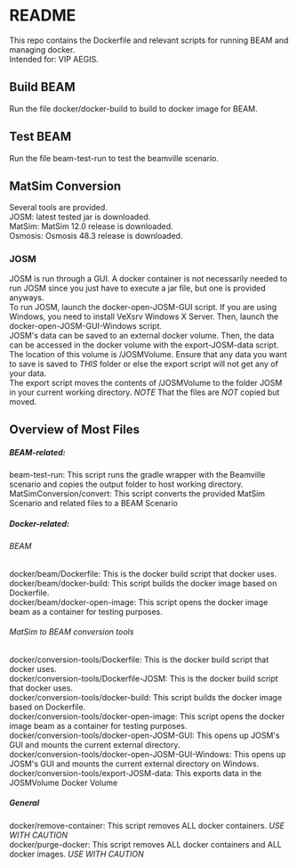# README
This repo contains the Dockerfile and relevant scripts for running BEAM and managing docker. <br />
Intended for: VIP AEGIS. <br />

## Build BEAM
Run the file docker/docker-build to build to docker image for BEAM.<br />
## Test BEAM
Run the file beam-test-run to test the beamville scenario.<br />
## MatSim Conversion
Several tools are provided.<br />
JOSM: latest tested jar is downloaded.<br />
MatSim: MatSim 12.0 release is downloaded.<br /> 
Osmosis: Osmosis 48.3 release is downloaded.<br />

### JOSM
JOSM is run through a GUI. A docker container is not necessarily needed to run JOSM since you just have to execute a jar file, but one is provided anyways.<br />
To run JOSM, launch the docker-open-JOSM-GUI script. If you are using Windows, you need to install VeXsrv Windows X Server. Then, launch the docker-open-JOSM-GUI-Windows script.<br />
JOSM's data can be saved to an external docker volume. Then, the data can be accessed in the docker volume with the export-JOSM-data script.<br />
The location of this volume is /JOSMVolume. Ensure that any data you want to save is saved to *THIS* folder or else the export script will not get any of your data.<br />
The export script moves the contents of /JOSMVolume to the folder JOSM in your current working directory. *NOTE* That the files are *NOT* copied but moved. <br />

## Overview of Most Files
##### BEAM-related: <br />

beam-test-run: This script runs the gradle wrapper with the Beamville scenario and copies the output folder to host working directory.<br />
MatSimConversion/convert: This script converts the provided MatSim Scenario and related files to a BEAM Scenario


##### Docker-related:<br />
###### BEAM
docker/beam/Dockerfile: This is the docker build script that docker uses.<br />
docker/beam/docker-build: This script builds the docker image based on Dockerfile.<br />
docker/beam/docker-open-image: This script opens the docker image beam as a container for testing purposes.<br />

###### MatSim to BEAM conversion tools
docker/conversion-tools/Dockerfile: This is the docker build script that docker uses.<br />
docker/conversion-tools/Dockerfile-JOSM: This is the docker build script that docker uses.<br />
docker/conversion-tools/docker-build: This script builds the docker image based on Dockerfile.<br />
docker/conversion-tools/docker-open-image: This script opens the docker image beam as a container for testing purposes.<br />
docker/conversion-tools/docker-open-JOSM-GUI: This opens up JOSM's GUI and mounts the current external directory.<br />
docker/conversion-tools/docker-open-JOSM-GUI-Windows: This opens up JOSM's GUI and mounts the current external directory on Windows.<br />
docker/conversion-tools/export-JOSM-data: This exports data in the JOSMVolume Docker Volume

##### General
docker/remove-container: This script removes ALL docker containers. *USE WITH CAUTION*<br />
docker/purge-docker: This script removes ALL docker containers and ALL docker images. *USE WITH CAUTION*<br />
